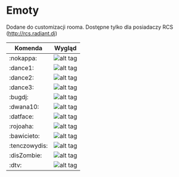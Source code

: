 # Emoty

Dodane do customizacji rooma.
Dostępne tylko dla posiadaczy RCS (http://rcs.radiant.dj)

| Komenda          | Wygląd                         | 
 ----------------- | ----------------------------   | 
| :nokappa:        | ![alt tag](http://i.imgur.com/S3DfdMO.png) |
| :dance1:         | ![alt tag](http://i.imgur.com/gHyn3tj.gif) |
| :dance2:         | ![alt tag](http://i.imgur.com/KWNA9jv.gif) |
| :dance3:         | ![alt tag](http://i.imgur.com/5YkWrxS.gif) |
| :bugdj:          | ![alt tag](http://i.imgur.com/pj4qROD.png) |
| :dwana10:        | ![alt tag](http://i.imgur.com/eqigqfy.jpg) |
| :datface:        | ![alt tag](http://i.imgur.com/uhUIyqA.png) |
| :rojoaha:        | ![alt tag](http://i.imgur.com/SY284fP.png) |
| :bawicieto:      | ![alt tag](http://i.imgur.com/vXjcxkw.png) |
| :tenczowydis:    | ![alt tag](http://i.imgur.com/RbTfre9.jpg) |
| :disZombie:      | ![alt tag](http://i.imgur.com/37qOJ4Y.png) |
| :dtv:            | ![alt tag](http://i.imgur.com/eOIXZJ8.png) |
